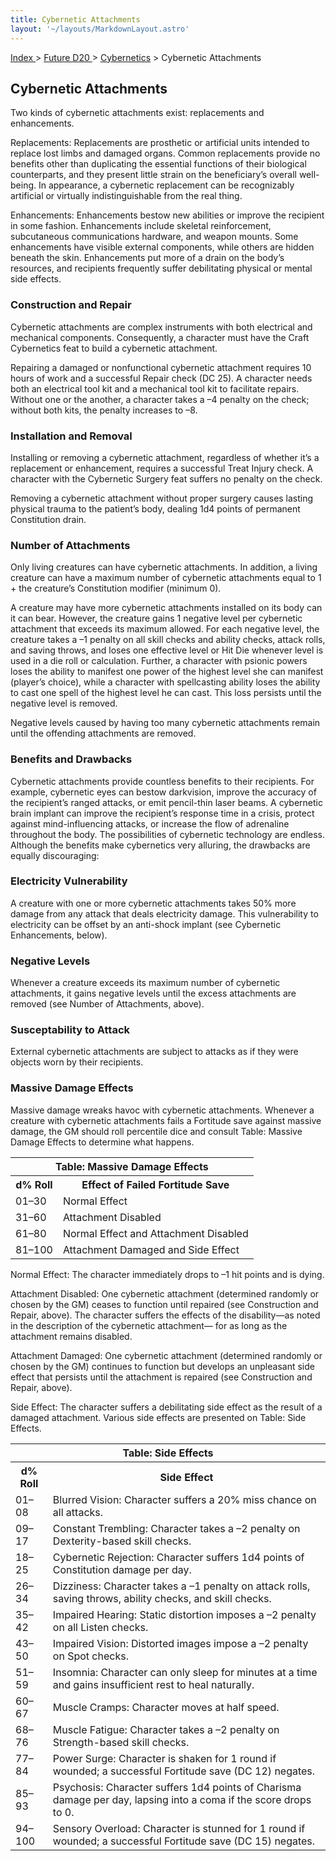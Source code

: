 ```yaml
---
title: Cybernetic Attachments
layout: '~/layouts/MarkdownLayout.astro'
---
```


[ Index ](/) > [ Future D20 ](/future.d20.srd) > [Cybernetics](/future.d20.srd/cybernetics) > Cybernetic Attachments

## Cybernetic Attachments

Two kinds of cybernetic attachments exist: replacements and enhancements.

Replacements: Replacements are prosthetic or artificial units intended to
replace lost limbs and damaged organs. Common replacements provide no benefits
other than duplicating the essential functions of their biological
counterparts, and they present little strain on the beneficiary’s overall
well-being. In appearance, a cybernetic replacement can be recognizably
artificial or virtually indistinguishable from the real thing.

Enhancements: Enhancements bestow new abilities or improve the recipient in
some fashion. Enhancements include skeletal reinforcement, subcutaneous
communications hardware, and weapon mounts. Some enhancements have visible
external components, while others are hidden beneath the skin. Enhancements
put more of a drain on the body’s resources, and recipients frequently suffer
debilitating physical or mental side effects.

### Construction and Repair

Cybernetic attachments are complex instruments with both electrical and
mechanical components. Consequently, a character must have the Craft
Cybernetics feat to build a cybernetic attachment.

Repairing a damaged or nonfunctional cybernetic attachment requires 10 hours
of work and a successful Repair check (DC 25). A character needs both an
electrical tool kit and a mechanical tool kit to facilitate repairs. Without
one or the another, a character takes a –4 penalty on the check; without both
kits, the penalty increases to –8.

### Installation and Removal

Installing or removing a cybernetic attachment, regardless of whether it’s a
replacement or enhancement, requires a successful Treat Injury check. A
character with the Cybernetic Surgery feat suffers no penalty on the check.

Removing a cybernetic attachment without proper surgery causes lasting
physical trauma to the patient’s body, dealing 1d4 points of permanent
Constitution drain.

### Number of Attachments

Only living creatures can have cybernetic attachments. In addition, a living
creature can have a maximum number of cybernetic attachments equal to 1 + the
creature’s Constitution modifier (minimum 0).

A creature may have more cybernetic attachments installed on its body can it
can bear. However, the creature gains 1 negative level per cybernetic
attachment that exceeds its maximum allowed. For each negative level, the
creature takes a –1 penalty on all skill checks and ability checks, attack
rolls, and saving throws, and loses one effective level or Hit Die whenever
level is used in a die roll or calculation. Further, a character with psionic
powers loses the ability to manifest one power of the highest level she can
manifest (player’s choice), while a character with spellcasting ability loses
the ability to cast one spell of the highest level he can cast. This loss
persists until the negative level is removed.

Negative levels caused by having too many cybernetic attachments remain until
the offending attachments are removed.

### Benefits and Drawbacks

Cybernetic attachments provide countless benefits to their recipients. For
example, cybernetic eyes can bestow darkvision, improve the accuracy of the
recipient’s ranged attacks, or emit pencil-thin laser beams. A cybernetic
brain implant can improve the recipient’s response time in a crisis, protect
against mind-influencing attacks, or increase the flow of adrenaline
throughout the body. The possibilities of cybernetic technology are endless.
Although the benefits make cybernetics very alluring, the drawbacks are
equally discouraging:

### Electricity Vulnerability

A creature with one or more cybernetic attachments takes 50% more damage from
any attack that deals electricity damage. This vulnerability to electricity
can be offset by an anti-shock implant (see Cybernetic Enhancements, below).

### Negative Levels

Whenever a creature exceeds its maximum number of cybernetic attachments, it
gains negative levels until the excess attachments are removed (see Number of
Attachments, above).

### Susceptability to Attack

External cybernetic attachments are subject to attacks as if they were objects
worn by their recipients.

### Massive Damage Effects

Massive damage wreaks havoc with cybernetic attachments. Whenever a creature
with cybernetic attachments fails a Fortitude save against massive damage, the
GM should roll percentile dice and consult Table: Massive Damage Effects to
determine what happens.


<table> <tr><th colspan="2">Table: Massive Damage Effects</th></tr> <tr><th>d% Roll</th><th>Effect of Failed Fortitude Save</th></tr> <tr><td>01–30</td><td>Normal Effect</td></tr> <tr class="shaded"><td>31–60</td><td>Attachment Disabled</td></tr> <tr><td>61–80</td><td>Normal Effect and Attachment Disabled</td></tr> <tr class="shaded"><td>81–100</td><td>Attachment Damaged and Side Effect</td></tr> </table>


Normal Effect: The character immediately drops to –1 hit points and is dying.

Attachment Disabled: One cybernetic attachment (determined randomly or chosen
by the GM) ceases to function until repaired (see Construction and Repair,
above). The character suffers the effects of the disability—as noted in the
description of the cybernetic attachment— for as long as the attachment
remains disabled.

Attachment Damaged: One cybernetic attachment (determined randomly or chosen
by the GM) continues to function but develops an unpleasant side effect that
persists until the attachment is repaired (see Construction and Repair,
above).

Side Effect: The character suffers a debilitating side effect as the result of
a damaged attachment. Various side effects are presented on Table: Side
Effects.


<table> <tr><th colspan="2">Table: Side Effects</th></tr> <tr><th>d% Roll</th><th>Side Effect</th></tr> <tr><td>01–08</td><td>Blurred Vision: Character suffers a 20% miss chance on all attacks.</td></tr> <tr class="shaded"><td>09–17</td><td>Constant Trembling: Character takes a –2 penalty on Dexterity-based skill checks.</td></tr> <tr><td>18–25</td><td>Cybernetic Rejection: Character suffers 1d4 points of Constitution damage per day.</td></tr> <tr class="shaded"><td>26–34</td><td>Dizziness: Character takes a –1 penalty on attack rolls, saving throws, ability checks, and skill checks.</td></tr> <tr><td>35–42</td><td>Impaired Hearing: Static distortion imposes a –2 penalty on all Listen checks.</td></tr> <tr class="shaded"><td>43–50</td><td>Impaired Vision: Distorted images impose a –2 penalty on Spot checks.</td></tr> <tr><td>51–59</td><td>Insomnia: Character can only sleep for minutes at a time and gains insufficient rest to heal naturally.</td></tr> <tr class="shaded"><td>60–67</td><td>Muscle Cramps: Character moves at half speed.</td></tr> <tr><td>68–76</td><td>Muscle Fatigue: Character takes a –2 penalty on Strength-based skill checks.</td></tr> <tr class="shaded"><td>77–84</td><td>Power Surge: Character is shaken for 1 round if wounded; a successful Fortitude save (DC 12) negates.</td></tr> <tr><td>85–93</td><td>Psychosis: Character suffers 1d4 points of Charisma damage per day, lapsing into a coma if the score drops to 0.</td></tr> <tr class="shaded"><td>94–100</td><td>Sensory Overload: Character is stunned for 1 round if wounded; a successful Fortitude save (DC 15) negates.</td></tr> </table>


